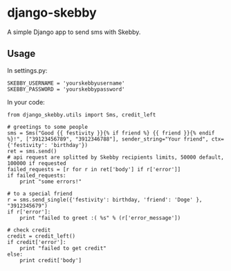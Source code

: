 django-skebby
===================

A simple Django app to send sms with Skebby.

Usage
-----

In settings.py:

    SKEBBY_USERNAME = 'yourskebbyusername'
    SKEBBY_PASSWORD = 'yourskebbypassword'

In your code:

    from django_skebby.utils import Sms, credit_left

    # greetings to some people
    sms = Sms("Good {{ festivity }}{% if friend %} {{ friend }}{% endif %}!", ["39123456789", "3912346788"], sender_string="Your friend", ctx={'festivity': 'birthday'})
    ret = sms.send()
    # api request are splitted by Skebby recipients limits, 50000 default, 100000 if requested
    failed_requests = [r for r in ret['body'] if r['error']]
    if failed_requests:
        print "some errors!"

    # to a special friend
    r = sms.send_single({'festivity': birthday, 'friend': 'Doge' }, "3912345679")
    if r['error']:
        print "failed to greet :( %s" % (r['error_message'])

    # check credit
    credit = credit_left()
    if credit['error']:
        print "failed to get credit"
    else:
        print credit['body']
